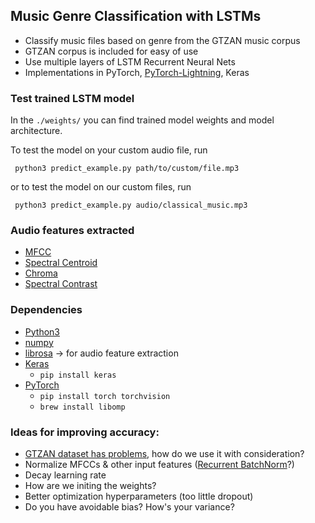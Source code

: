 ## Music Genre Classification with LSTMs

 * Classify music files based on genre from the GTZAN music corpus
 * GTZAN corpus is included for easy of use
 * Use multiple layers of LSTM Recurrent Neural Nets
 * Implementations in PyTorch, [PyTorch-Lightning](https://github.com/PyTorchLightning/pytorch-lightning), Keras

### Test trained LSTM model
 In the `./weights/` you can find trained model weights and model architecture.

 To test the model on your custom audio file, run

     python3 predict_example.py path/to/custom/file.mp3
 or to test the model on our custom files, run

     python3 predict_example.py audio/classical_music.mp3

### Audio features extracted
 * [MFCC](https://en.wikipedia.org/wiki/Mel-frequency_cepstrum)
 * [Spectral Centroid](https://en.wikipedia.org/wiki/Spectral_centroid)
 * [Chroma](http://labrosa.ee.columbia.edu/matlab/chroma-ansyn/)
 * [Spectral Contrast](http://ieeexplore.ieee.org/document/1035731/)

### Dependencies
 * [Python3](https://www.anaconda.com/distribution/#download-section)
 * [numpy](https://numpy.org)
 * [librosa](https://librosa.github.io/librosa) &rarr; for audio feature extraction
 * [Keras](https://keras.io)
    * `pip install keras`
 * [PyTorch](http://pytorch.org)
    * `pip install torch torchvision`
    * `brew install libomp` 

### Ideas for improving accuracy:
 * [GTZAN dataset has problems](https://arxiv.org/abs/1306.1461), how do we use it with consideration?
 * Normalize MFCCs & other input features ([Recurrent BatchNorm](https://arxiv.org/pdf/1603.09025v4.pdf)?)
 * Decay learning rate
 * How are we initing the weights?
 * Better optimization hyperparameters (too little dropout)
 * Do you have avoidable bias? How's your variance?

